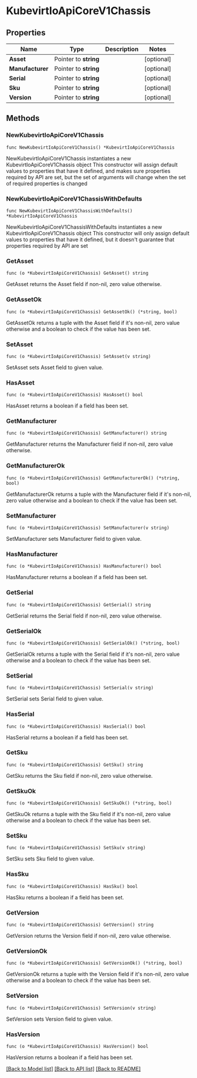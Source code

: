 # KubevirtIoApiCoreV1Chassis

## Properties

Name | Type | Description | Notes
------------ | ------------- | ------------- | -------------
**Asset** | Pointer to **string** |  | [optional] 
**Manufacturer** | Pointer to **string** |  | [optional] 
**Serial** | Pointer to **string** |  | [optional] 
**Sku** | Pointer to **string** |  | [optional] 
**Version** | Pointer to **string** |  | [optional] 

## Methods

### NewKubevirtIoApiCoreV1Chassis

`func NewKubevirtIoApiCoreV1Chassis() *KubevirtIoApiCoreV1Chassis`

NewKubevirtIoApiCoreV1Chassis instantiates a new KubevirtIoApiCoreV1Chassis object
This constructor will assign default values to properties that have it defined,
and makes sure properties required by API are set, but the set of arguments
will change when the set of required properties is changed

### NewKubevirtIoApiCoreV1ChassisWithDefaults

`func NewKubevirtIoApiCoreV1ChassisWithDefaults() *KubevirtIoApiCoreV1Chassis`

NewKubevirtIoApiCoreV1ChassisWithDefaults instantiates a new KubevirtIoApiCoreV1Chassis object
This constructor will only assign default values to properties that have it defined,
but it doesn't guarantee that properties required by API are set

### GetAsset

`func (o *KubevirtIoApiCoreV1Chassis) GetAsset() string`

GetAsset returns the Asset field if non-nil, zero value otherwise.

### GetAssetOk

`func (o *KubevirtIoApiCoreV1Chassis) GetAssetOk() (*string, bool)`

GetAssetOk returns a tuple with the Asset field if it's non-nil, zero value otherwise
and a boolean to check if the value has been set.

### SetAsset

`func (o *KubevirtIoApiCoreV1Chassis) SetAsset(v string)`

SetAsset sets Asset field to given value.

### HasAsset

`func (o *KubevirtIoApiCoreV1Chassis) HasAsset() bool`

HasAsset returns a boolean if a field has been set.

### GetManufacturer

`func (o *KubevirtIoApiCoreV1Chassis) GetManufacturer() string`

GetManufacturer returns the Manufacturer field if non-nil, zero value otherwise.

### GetManufacturerOk

`func (o *KubevirtIoApiCoreV1Chassis) GetManufacturerOk() (*string, bool)`

GetManufacturerOk returns a tuple with the Manufacturer field if it's non-nil, zero value otherwise
and a boolean to check if the value has been set.

### SetManufacturer

`func (o *KubevirtIoApiCoreV1Chassis) SetManufacturer(v string)`

SetManufacturer sets Manufacturer field to given value.

### HasManufacturer

`func (o *KubevirtIoApiCoreV1Chassis) HasManufacturer() bool`

HasManufacturer returns a boolean if a field has been set.

### GetSerial

`func (o *KubevirtIoApiCoreV1Chassis) GetSerial() string`

GetSerial returns the Serial field if non-nil, zero value otherwise.

### GetSerialOk

`func (o *KubevirtIoApiCoreV1Chassis) GetSerialOk() (*string, bool)`

GetSerialOk returns a tuple with the Serial field if it's non-nil, zero value otherwise
and a boolean to check if the value has been set.

### SetSerial

`func (o *KubevirtIoApiCoreV1Chassis) SetSerial(v string)`

SetSerial sets Serial field to given value.

### HasSerial

`func (o *KubevirtIoApiCoreV1Chassis) HasSerial() bool`

HasSerial returns a boolean if a field has been set.

### GetSku

`func (o *KubevirtIoApiCoreV1Chassis) GetSku() string`

GetSku returns the Sku field if non-nil, zero value otherwise.

### GetSkuOk

`func (o *KubevirtIoApiCoreV1Chassis) GetSkuOk() (*string, bool)`

GetSkuOk returns a tuple with the Sku field if it's non-nil, zero value otherwise
and a boolean to check if the value has been set.

### SetSku

`func (o *KubevirtIoApiCoreV1Chassis) SetSku(v string)`

SetSku sets Sku field to given value.

### HasSku

`func (o *KubevirtIoApiCoreV1Chassis) HasSku() bool`

HasSku returns a boolean if a field has been set.

### GetVersion

`func (o *KubevirtIoApiCoreV1Chassis) GetVersion() string`

GetVersion returns the Version field if non-nil, zero value otherwise.

### GetVersionOk

`func (o *KubevirtIoApiCoreV1Chassis) GetVersionOk() (*string, bool)`

GetVersionOk returns a tuple with the Version field if it's non-nil, zero value otherwise
and a boolean to check if the value has been set.

### SetVersion

`func (o *KubevirtIoApiCoreV1Chassis) SetVersion(v string)`

SetVersion sets Version field to given value.

### HasVersion

`func (o *KubevirtIoApiCoreV1Chassis) HasVersion() bool`

HasVersion returns a boolean if a field has been set.


[[Back to Model list]](../README.md#documentation-for-models) [[Back to API list]](../README.md#documentation-for-api-endpoints) [[Back to README]](../README.md)


